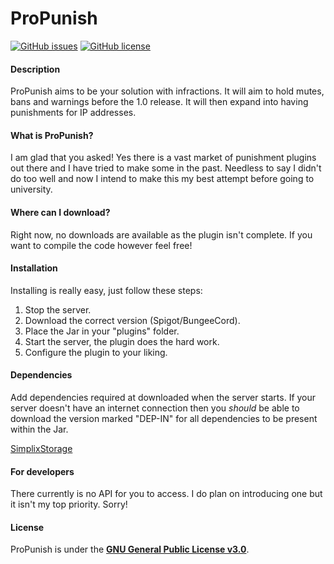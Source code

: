 # ProPunish
[![GitHub issues](https://img.shields.io/github/issues/MrFishCakes/ProPunish)](https://github.com/MrFishCakes/ProPunish/issues) [![GitHub license](https://img.shields.io/github/license/MrFishCakes/ProPunish?logo=f)](https://github.com/MrFishCakes/ProPunish/blob/master/LICENSE)
#### Description
ProPunish aims to be your solution with infractions. It will aim to hold mutes, bans and warnings before the 1.0 release. It will then expand into having punishments for IP addresses.

#### What is ProPunish?
I am glad that you asked! Yes there is a vast market of punishment plugins out there and I have tried to make some in the past. Needless to say I didn't do too well and now I intend to make this my best attempt before going to university.

#### Where can I download?
Right now, no downloads are available as the plugin isn't complete. If you want to compile the code however feel free!

#### Installation
Installing is really easy, just follow these steps:
1. Stop the server.
2. Download the correct version (Spigot/BungeeCord).
3. Place the Jar in your "plugins" folder.
4. Start the server, the plugin does the hard work.
5. Configure the plugin to your liking.

#### Dependencies
Add dependencies required at downloaded when the server starts. If your server doesn't have an internet connection then you _should_ be able to download the version marked "DEP-IN" for all dependencies to be present within the Jar.

[SimplixStorage](https://github.com/Simplix-Softworks/SimplixStorage)
#### For developers
There currently is no API for you to access. I do plan on introducing one but it isn't my top priority. Sorry!

#### License
ProPunish is under the [__GNU General Public License v3.0__](https://www.gnu.org/licenses/gpl-3.0.en.html).
